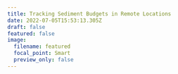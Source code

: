 ```yaml
---
title: Tracking Sediment Budgets in Remote Locations
date: 2022-07-05T15:53:13.305Z
draft: false
featured: false
image:
  filename: featured
  focal_point: Smart
  preview_only: false
---
```

